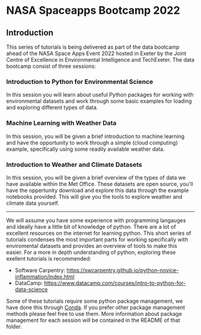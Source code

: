 # NASA Spaceapps Bootcamp 2022

## Introduction

This series of tutorials is being delivered as part of the data bootcamp ahead of the NASA Space Apps Event 2022 hosted in Exeter by the Joint Centre of Excellence in Environmental Intelligence and TechExeter. The data bootcamp consist of three sessions:

### Introduction to Python for Environmental Science

In this session you will learn about useful Python packages for working with environmental datasets and work through some basic examples for loading and exploring different types of data.

### Machine Learning with Weather Data

In this session, you will be given a brief introduction to machine learning and have the opportunity to work through a simple (cloud computing) example, specifically using some readily available weather data.

### Introduction to Weather and Climate Datasets

In this session, you will be given a brief overview of the types of data we have available within the Met Office. These datasets are open source, you'll have the oppertunity download and explore this data through the example notebooks provided. This will give you the tools to explore weather and climate data yourself.

______________________________________________________________________

We will assume you have some experience with programming langauges and ideally have a little bit of knowledge of python. There are a lot of excellent resources on the internet for learning python. This short series of tutorials condenses the most important parts for working specifically with enviromental datasets and provides an overview of tools to make this easier. For a more in depth understanding of python, exploring these exellent tutorials is recommended:

- Software Carpentry: https://swcarpentry.github.io/python-novice-inflammation/index.html
- DataCamp: https://www.datacamp.com/courses/intro-to-python-for-data-science

Some of these tutorials require some python package management, we have done this through [Conda](https://docs.conda.io/projects/conda/en/latest/). If you prefer other package management methods please feel free to use them. More information about package management for each session will be contained in the README of that folder.
